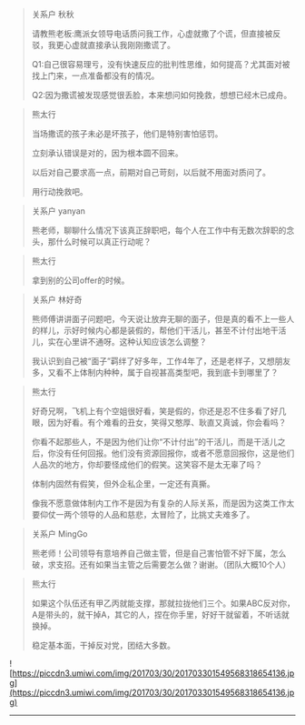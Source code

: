 > 关系户 秋秋
> 
> 请教熊老板:鹰派女领导电话质问我工作，心虚就撒了个谎，但直接被反驳，我更心虚就直接承认我刚刚撒谎了。
> 
> 
> 
> Q1:自己很容易理亏，没有快速反应的批判性思维，如何提高？尤其面对被找上门来，一点准备都没有的情况。
> 
> 
> 
> 
> 
> Q2:因为撒谎被发现感觉很丢脸，本来想问如何挽救，想想已经木已成舟。

> 熊太行
> 
> 当场撒谎的孩子未必是坏孩子，他们是特别害怕惩罚。
> 
> 立刻承认错误是对的，因为根本圆不回来。
> 
> 以后对自己要求高一点，前期对自己苛刻，以后就不用面对质问了。
> 
> 用行动挽救吧。

> 关系户 yanyan
> 
> 熊老师，聊聊什么情况下该真正辞职吧，每个人在工作中有无数次辞职的念头，那什么时候可以真正行动呢？

> 熊太行
> 
> 拿到别的公司offer的时候。

> 关系户 林好奇
> 
> 熊师傅讲讲面子问题吧，今天说让放弃无聊的面子，但是真的看不上一些人的样儿，示好时候内心都是装假的，帮他们干活儿，甚至不计付出地干活儿，实在心里讲不通呀。这种认知应该怎么调整？
> 
> 
> 
> 我认识到自己被“面子”羁绊了好多年，工作4年了，还是老样子，又想朋友多，又看不上体制内种种，属于自视甚高类型吧，我到底卡到哪里了？

> 熊太行
> 
> 好奇兄啊，飞机上有个空姐很好看，笑是假的，你还是忍不住多看了好几眼，因为好看。有个难看的丑女，笑得又憨厚、耿直又真诚，你会看吗？
> 
> 你看不起那些人，不是因为他们让你“不计付出”的干活儿，而是干活儿之后，你没有任何回报。他们没有资源回报你，或者不愿意回报你，这是他们人品次的地方，你却要怪成他们的假笑。这笑容不是太无辜了吗？
> 
> 体制内固然有假笑，但外企私企里，一定还有真撕。
> 
> 像我不愿意做体制内工作不是因为有复杂的人际关系，而是因为这类工作太要仰仗一两个领导的人品和慈悲，太冒险了，比挑丈夫难多了。

> 关系户 MingGo
> 
> 熊老师！公司领导有意培养自己做主管，但是自己害怕管不好下属，怎么破，求支招。还有如果当主管之后需要怎么做？谢谢。（团队大概10个人）

> 熊太行
> 
> 如果这个队伍还有甲乙丙就能支撑，那就拉拢他们三个。如果ABC反对你，A是带头的，就干掉A，其它的人，捏在你手里，好好干就留着，不听话就换掉。
> 
> 稳定基本面，干掉反对党，团结大多数。

![https://piccdn3.umiwi.com/img/201703/30/201703301549568318654136.jpg](https://piccdn3.umiwi.com/img/201703/30/201703301549568318654136.jpg)

---
